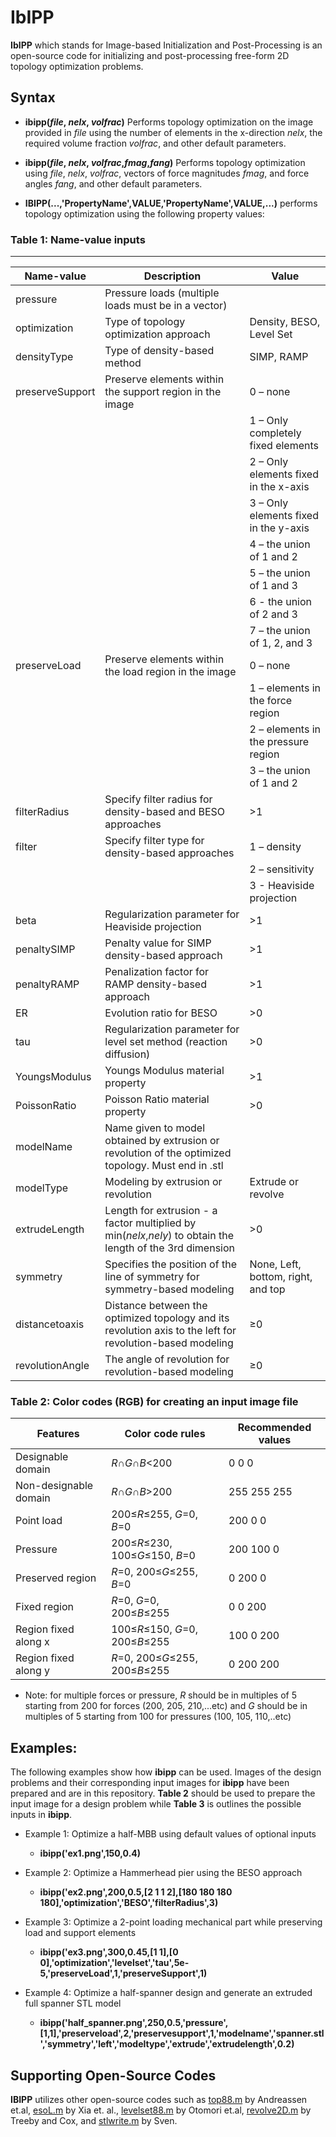 # IbIPP
 **IbIPP** which stands for Image-based Initialization and Post-Processing
 is an open-source code for initializing and post-processing free-form 2D topology optimization problems.

 ## Syntax
 * **ibipp(*file*, *nelx*, *volfrac*)** Performs topology optimization on the image provided in *file* using the number of elements in the x-direction *nelx*, the required volume fraction *volfrac*, and other default parameters.

 * **ibipp(*file*, *nelx*, *volfrac*,*fmag*,*fang*)** Performs topology optimization using *file*, *nelx*, *volfrac*, vectors of force magnitudes *fmag*, and force angles *fang*, and other default parameters.

 * **IBIPP(...,'PropertyName',VALUE,'PropertyName',VALUE,...)** performs topology optimization using the following property values:
 ### Table 1: Name-value inputs
--------------------------------------------------------------------------------------------------------------------
 |    Name-value     |                      Description          |    Value                          |
 |-------------------|---------------------------------------------------------|-----------------------------------|
 |  pressure         |   Pressure loads (multiple loads must be in a vector)   |                                   |
 |  optimization     |   Type of topology optimization approach                |  Density, BESO, Level Set         |
 |  densityType      |    Type of density-based method                         |  SIMP, RAMP                       |
 |  preserveSupport  |  Preserve elements within the support region in the image |  0 – none                       |
 |                   |                                                         | 1 – Only completely fixed elements|
 |                   |                                                         | 2 – Only elements fixed in the x-axis|
 |                   |                                                         | 3 – Only elements fixed in the y-axis|
 |                   |                                                         | 4 – the union of 1 and 2|
 |                   |                                                         | 5 – the union of 1 and 3|
 |                   |                                                         | 6 - the union of 2 and 3|
 |                   |                                                         | 7 – the union of 1, 2, and 3|
 | preserveLoad      |  Preserve elements within the load region in the image  | 0 – none|
 |                   |                                                         | 1 – elements in the force region|
 |                   |                                                         | 2 – elements in the pressure region|
 |                   |                                                         | 3 – the union of 1 and 2  |
 |  filterRadius     |   Specify filter radius for density-based and BESO approaches | >1|
 |  filter           |   Specify filter type for density-based approaches      | 1 – density|
 |                   |                                                         | 2 – sensitivity|
 |                   |                                                         | 3 - Heaviside projection|
 |  beta             |  Regularization parameter for Heaviside projection      | >1|
 |  penaltySIMP      |  Penalty value for SIMP density-based approach          | >1|
 |  penaltyRAMP      |  Penalization factor for RAMP density-based approach    | >1|
 |  ER               |  Evolution ratio for BESO                               | >0|
 |  tau              |  Regularization parameter for level set method (reaction diffusion) | >0 |
 |  YoungsModulus    |  Youngs Modulus material property                       | >1 |
 |  PoissonRatio     |   Poisson Ratio material property                       | >0 |
 |  modelName        | Name given to model obtained by extrusion or revolution of the optimized topology. Must end in .stl |
 |  modelType        |  Modeling by extrusion or revolution                    | Extrude or revolve |
 |  extrudeLength    |  Length for extrusion - a factor multiplied by min(*nelx*,*nely*) to obtain the length of the 3rd dimension| >0 |
 |  symmetry         | Specifies the position of the line of symmetry for symmetry-based modeling | None, Left, bottom, right, and top |
 |  distancetoaxis   | Distance between the optimized topology and its revolution axis to the left for revolution-based modeling | ≥0 |
 |  revolutionAngle  | The angle of revolution for revolution-based modeling   | ≥0 |

 ###   Table 2: Color codes (RGB) for creating an input image file
 | Features              |  Color code rules                 | Recommended values  |                                     
 |-----------------------|-----------------------------------|---------------------|
 | Designable domain     |  *R*∩*G*∩*B*<200                  |     0     0     0   |
 | Non-designable domain |	*R*∩*G*∩*B*>200                  |    255   255   255  |
 | Point load            |  200≤*R*≤255, *G*=0, *B*=0        |    200    0     0   |
 | Pressure              |  200≤*R*≤230, 100≤*G*≤150, *B*=0  |   200   100    0    |
 | Preserved region      |  *R*=0, 200≤*G*≤255, *B*=0        |     0    200    0   |
 | Fixed region          |  *R*=0, *G*=0, 200≤*B*≤255        |     0     0    200  |
 | Region fixed along x	 |  100≤*R*≤150, *G*=0, 200≤*B*≤255  |   100    0    200   |
 | Region fixed along y	 |  *R*=0, 200≤*G*≤255, 200≤*B*≤255  |    0    200   200   |     
  *  Note: for multiple forces or pressure, *R* should be in multiples of 5
    starting from 200 for forces (200, 205, 210,...etc) and *G* should be
    in multiples of 5 starting from 100 for pressures (100, 105, 110,..etc)
## Examples:

The following examples show how **ibipp** can be used.
Images of the design problems and their corresponding input images for **ibipp** have been prepared and are in this repository. **Table 2** should be used to prepare the input image for a design problem while **Table 3** is outlines the possible inputs in **ibipp**.

  *  Example 1:
    Optimize a half-MBB using default values of optional inputs
     - **ibipp('ex1.png',150,0.4)**

  *  Example 2:
     Optimize a Hammerhead pier using the BESO approach
     - **ibipp('ex2.png',200,0.5,[2 1 1 2],[180 180 180 180],'optimization','BESO','filterRadius',3)**

  *  Example 3:
     Optimize a 2-point loading mechanical part while preserving load and support elements
     - **ibipp('ex3.png',300,0.45,[1 1],[0 0],'optimization','levelset','tau',5e-5,'preserveLoad',1,'preserveSupport',1)**

  *  Example 4:
     Optimize a half-spanner design and generate an extruded full spanner STL model
     - **ibipp('half_spanner.png',250,0.5,'pressure',[1,1],'preserveload',2,'preservesupport',1,'modelname','spanner.stl','symmetry','left','modeltype','extrude','extrudelength',0.2)**


## Supporting Open-Source Codes
**IBIPP** utilizes other open-source codes such as [top88.m](https://www.topopt.mek.dtu.dk/apps-and-software) by
Andreassen et.al, [esoL.m](https://link.springer.com/article/10.1007/s11831-016-9203-2) by Xia et. al., [levelset88.m](http://www.osdel.me.kyoto-u.ac.jp/members/yamada/codes.html.) by Otomori et.al,
[revolve2D.m](http://www.k-wave.org/) by Treeby and Cox, and [stlwrite.m](https://www.mathworks.com/matlabcentral/fileexchange/20922-stlwrite-write-ascii-or-binary-stl-files) by Sven.
